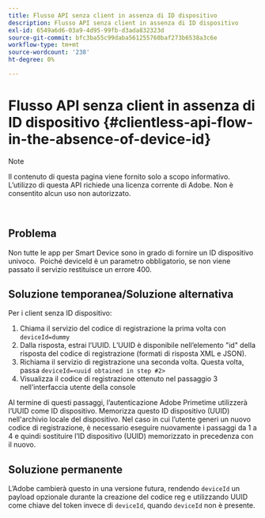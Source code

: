 ```yaml
---
title: Flusso API senza client in assenza di ID dispositivo
description: Flusso API senza client in assenza di ID dispositivo
exl-id: 6549a6d6-03a9-4d95-99fb-d3ada832323d
source-git-commit: bfc3ba55c99daba561255760baf273b6538a3c6e
workflow-type: tm+mt
source-wordcount: '238'
ht-degree: 0%

---
```


# Flusso API senza client in assenza di ID dispositivo {#clientless-api-flow-in-the-absence-of-device-id}

>[!NOTE]
>
>Il contenuto di questa pagina viene fornito solo a scopo informativo. L’utilizzo di questa API richiede una licenza corrente di Adobe. Non è consentito alcun uso non autorizzato.

</br>


## Problema

Non tutte le app per Smart Device sono in grado di fornire un ID dispositivo univoco.  Poiché deviceId è un parametro obbligatorio, se non viene passato il servizio restituisce un errore 400.


## Soluzione temporanea/Soluzione alternativa

Per i client senza ID dispositivo:

1. Chiama il servizio del codice di registrazione la prima volta con `deviceId=dummy`
1. Dalla risposta, estrai l’UUID. L’UUID è disponibile nell’elemento &quot;id&quot; della risposta del codice di registrazione (formati di risposta XML e JSON).
1. Richiama il servizio di registrazione una seconda volta. Questa volta, passa `deviceId=<uuid obtained in step #2>`
1. Visualizza il codice di registrazione ottenuto nel passaggio 3 nell’interfaccia utente della console


Al termine di questi passaggi, l’autenticazione Adobe Primetime utilizzerà l’UUID come ID dispositivo. Memorizza questo ID dispositivo (UUID) nell&#39;archivio locale del dispositivo. Nel caso in cui l’utente generi un nuovo codice di registrazione, è necessario eseguire nuovamente i passaggi da 1 a 4 e quindi sostituire l’ID dispositivo (UUID) memorizzato in precedenza con il nuovo.



## Soluzione permanente

L’Adobe cambierà questo in una versione futura, rendendo `deviceId` un payload opzionale durante la creazione del codice reg e utilizzando UUID come chiave del token invece di `deviceId`, quando `deviceId` non è presente.

<!--
## Related Information

- [Clientless API Reference](/help/authentication/rest-api-reference.md)
-->
